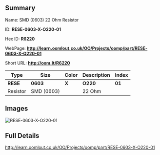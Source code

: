 

## Summary
 
Name: SMD (0603) 22 Ohm Resistor

ID: __RESE-0603-X-O220-01__

Hex ID: __R6220__

WebPage: __http://learn.oomlout.co.uk/OO/Projects/oomp/part/RESE-0603-X-O220-01__

Short URL: __http://oom.lt/R6220__


| Type   | Size   | Color   | Description   | Index   |    
| ----- | ------   | ------   | -----   | ----   |    
| __RESE__   					| __0603__   					| __X__    						| __O220__    					| __01__ |    
| Resistor		| SMD (0603)	| 		| 22 Ohm	| 	|

## Images
![RESE-0603-X-O220-01](http://oomlout.com/oomp-gen/parts/RESE-0603-X-O220-01/RESE-0603-X-O220-01_420.jpg)

## Full Details

 http://learn.oomlout.co.uk/OO/Projects/oomp/part/RESE-0603-X-O220-01

